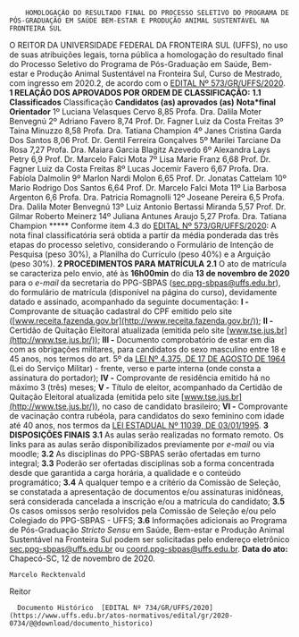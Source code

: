         HOMOLOGAÇÃO DO RESULTADO FINAL DO PROCESSO SELETIVO DO PROGRAMA DE PÓS-GRADUAÇÃO EM SAÚDE BEM-ESTAR E PRODUÇÃO ANIMAL SUSTENTÁVEL NA FRONTEIRA SUL  

 O REITOR DA UNIVERSIDADE FEDERAL DA FRONTEIRA SUL (UFFS), no uso de suas atribuições legais, torna pública a homologação do resultado final do Processo Seletivo do Programa de Pós-Graduação em Saúde, Bem-estar e Produção Animal Sustentável na Fronteira Sul, Curso de Mestrado, com ingresso em 2020.2, de acordo com o [EDITAL Nº 573/GR/UFFS/2020](https://www.uffs.edu.br/atos-normativos/edital/gr/2020-0573).  **1 RELAÇÃO DOS APROVADOS POR ORDEM DE CLASSIFICAÇÃO:** **1.1 Classificados**     Classificação   **Candidatos (as) aprovados (as)**   **Nota*final**   **Orientador**     1º   Luciana Velasques Cervo   8,85   Profa. Dra. Dalila Moter Benvegnú     2º   Adriano Favero   8,74   Prof. Dr. Fagner Luiz da Costa Freitas     3º   Taina Minuzzo   8,58   Profa. Dra. Tatiana Champion     4º   Janes Cristina Garda Dos Santos   8,06   Prof. Dr. Gentil Ferreira Gonçalves     5º   Marilei Tarciane Da Rosa   7,27   Profa. Dra. Maiara Garcia Blagitz Azevedo     6º   Alexandra Lays Petry   6,9   Prof. Dr. Marcelo Falci Mota     7º   Lisa Marie Franz   6,68   Prof. Dr. Fagner Luiz da Costa Freitas     8º   Lucas Jocemir Favero   6,67   Profa. Dra. Fabíola Dalmolin     9º   Marlon Nardi Molon   6,65   Prof. Dr. Jonatas Cattelam     10º   Mario Rodrigo Dos Santos   6,64   Prof. Dr. Marcelo Falci Mota     11º   Lia Barbosa Argenton   6,6   Profa. Dra. Patricia Romagnolli     12º   Joseane Pereira   6,5   Profa. Dra. Dalila Moter Benvegnú     13º   Luiz Antonio Bertassi Miranda   5,57   Prof. Dr. Gilmar Roberto Meinerz     14º   Juliana Antunes Araujo   5,27   Profa. Dra. Tatiana Champion     *****  Conforme item 4.3 do [EDITAL Nº 573/GR/UFFS/2020](https://www.uffs.edu.br/atos-normativos/edital/gr/2020-0573): A nota final classificatória será obtida a partir da média ponderada das três etapas do processo seletivo, considerando o Formulário de Intenção de Pesquisa (peso 30%), a Planilha do Currículo (peso 40%) e a Arguição (peso 30%).  **2 PROCEDIMENTOS PARA MATRÍCULA** **2.1**  O ato de matrícula se caracteriza pelo envio, até às **16h00min** do dia **13 de novembro de 2020** para o *e-mail*  da secretaria do PPG-SBPAS ([sec.ppg-sbpas@uffs.edu.br](mailto:sec.ppg-sbpas@uffs.edu.br)), do formulário de matrícula (disponível na página do curso), devidamente datado e assinado, acompanhado da seguinte documentação: **I -**  Comprovante de situação cadastral do CPF emitido pelo site ([www.receita.fazenda.gov.br](http://www.receita.fazenda.gov.br/)); **II -**  Certidão de Quitação Eleitoral atualizada (emitida pelo site [www.tse.jus.br](http://www.tse.jus.br/)); **III -**  Documento comprobatório de estar em dia com as obrigações militares, para candidatos do sexo masculino entre 18 e 45 anos, nos termos do art. 5º da [LEI Nº 4.375, DE 17 DE AGOSTO DE 1964](http://www.planalto.gov.br/ccivil_03/LEIS/L4375.htm) (Lei do Serviço Militar) - frente, verso e parte interna (onde consta a assinatura do portador); **IV -**  Comprovante de residência emitido há no máximo 3 (três) meses; **V -**  Título de eleitor, acompanhado da Certidão de Quitação Eleitoral atualizada (emitida pelo site [www.tse.jus.br](http://www.tse.jus.br/)), no caso de candidato brasileiro; **VI -**  Comprovante de vacinação contra rubéola, para candidatos do sexo feminino com idade até 40 anos, nos termos da [LEI ESTADUAL Nº 11039, DE 03/01/1995](https://www.google.com.br/search?q=LEI+ESTADUAL+N%C2%BA+11039,+DE+3/01/1995#spf=1605192915647).  **3 DISPOSIÇÕES FINAIS** **3.1**  As aulas serão realizadas no formato remoto. Os links para as aulas serão disponibilizados previamente por *e-mail*  ou via moodle; **3.2**  As disciplinas do PPG-SBPAS serão ofertadas em turno integral; **3.3**  Poderão ser ofertadas disciplinas sob a forma concentrada desde que garantida a carga horária, a qualidade e o conteúdo programático; **3.4**  A qualquer tempo e a critério da Comissão de Seleção, se constatada a apresentação de documentos e/ou assinaturas inidôneas, será considerada cancelada a inscrição e/ou a matrícula do candidato; **3.5**  Os casos omissos serão resolvidos pela Comissão de Seleção e/ou pelo Colegiado do PPG-SBPAS - UFFS; **3.6**  Informações adicionais ao Programa de Pós-Graduação *Stricto Sensu*  em Saúde, Bem-estar e Produção Animal Sustentável na Fronteira Sul podem ser solicitadas pelo endereço eletrônico sec.ppg-sbpas@uffs.edu.br ou coord.ppg-sbpas@uffs.edu.br.        **Data do ato:** Chapecó-SC, 12 de novembro de 2020.   
 

    Marcelo Recktenvald   
 Reitor 

      Documento Histórico  [EDITAL Nº 734/GR/UFFS/2020](https://www.uffs.edu.br/atos-normativos/edital/gr/2020-0734/@@download/documento_historico)     
      